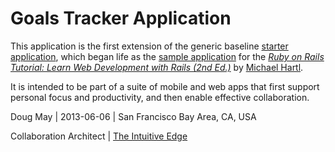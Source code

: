 # Goals Tracker Application

This application is the first extension of the generic baseline 
[starter application](https://github.com/intuedge/hartl_rebranded), which began life as the 
[sample application](http://github.com/railstutorial/sample_app_2nd_ed) for the 
[*Ruby on Rails Tutorial: Learn Web Development with Rails (2nd Ed.)*](http://railstutorial.org/)
by [Michael Hartl](http://michaelhartl.com/). 

It is intended to be part of a suite of mobile and web apps that first support personal focus and productivity, and then enable effective collaboration.

Doug May | 2013-06-06 | San Francisco Bay Area, CA, USA

Collaboration Architect | [The Intuitive Edge](http://intuedge.net)
